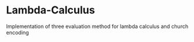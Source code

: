 # Lambda-Calculus
Implementation of three evaluation method for lambda calculus and church encoding
